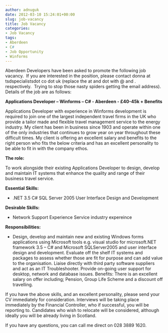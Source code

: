 ```yaml
---
author: adnuguk
date: 2012-03-10 15:24:01+00:00
slug: job-vacancy
title: Job Vacancy
categories:
- Job Vacancy
tags:
- Aberdeen
- C#
- Job Opportunity
- Winforms
---
```


Aberdeen Developers have been asked to promote the following job vacancy.  If you are interested in the position, please contact donna at tsdspecialistsdot co dot uk (replace the at and dot with @ and . respectively.  Trying to stop those nasty spiders getting the email address).  Details of the job are as follows:


**Applications Developer – Winforms – C# - Aberdeen - £40-45k + Benefits**

Applications Developer with experience in Winforms development is required to join one of the largest independent travel firms in the UK who provide a tailor made and flexible travel management service to the energy industry. My client has been in business since 1903 and operate within one of the only industries that continues to grow year on year throughout these difficult times. My client is offering an excellent salary and benefits to the right person who fits the below criteria and has an excellent personality to be able to fit in with the company ethos.

**The role:**

To work alongside their existing Applications Developer to design, develop and maintain IT systems that enhance the quality and range of their business travel service.

**Essential Skills:**




  * .NET 3.5
C#
SQL Server 2005
User Interface Design and Development


**Desirable Skills:**




  * Network Support Experience
Service industry expereince


**Responsibilities:**




  * Design, develop and maintain new and existing Windows forms applications using Microsoft tools e.g. visual studio for microsoft.NET framework 3.5 – C# and Microsoft SQLServer2005 and user interface design and development.
Evaluate off the shelf IT systems and packages to assess whether those are fit for purpose and can add value to the organisation.
Liaise directly with third party software suppliers and act as an IT Troubleshooter.
Provide on-going user support for desktop, network and database issues.
Benefits: There is an excellent salary on offer including; Pension, Group Life Scheme and a discount off travelling.


If you have the above skills, and an excellent personality, please send your CV immediately for consideration. Interviews will be taking place immediately by the Financial Controller, who if successful, you will be reporting to. Candidates who wish to relocate will be considered, although ideally you will be already living in Scotland.

If you have any questions, you can call me direct on 028 3889 1620.

